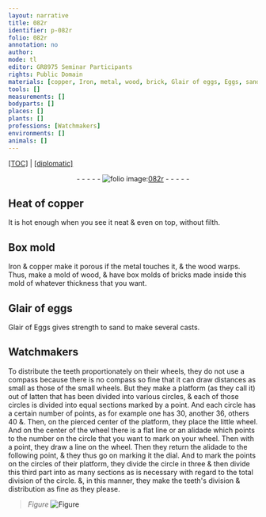 ```yaml
---
layout: narrative
title: 082r
identifier: p-082r
folio: 082r
annotation: no
author:
mode: tl
editor: GR8975 Seminar Participants
rights: Public Domain
materials: [copper, Iron, metal, wood, brick, Glair of eggs, Eggs, sand, latten]
tools: []
measurements: []
bodyparts: []
places: []
plants: []
professions: [Watchmakers]
environments: []
animals: []
---
```


<p><a href="{{ site.baseurl }}/translation/">[TOC]</a> | <a href="{{ site.baseurl }}/texts/p-082r_tc/" target="_blank">[diplomatic]</a></p><div class="folio" align="center">- - - - - <a href="http://gallica.bnf.fr/ark:/12148/btv1b10500001g/f169.image" target="_blank"><img src="https://cu-mkp.github.io/2017-workshop-edition/assets/photo-icon.png" alt="folio image: " style="display:inline-block; margin-bottom:-3px;"/>082r</a> - - - - - </div>  
  

##  Heat of <span class="m">copper</span>

 
It is hot enough when you see it neat & even on top, without filth.
 
 
  

## Box mold

 
<span class="m">Iron</span> & <span class="m">copper</span> make it porous if the <span class="m">metal</span> touches it, & the <span class="m">wood</span> warps. Thus, make a mold of <span class="m">wood</span>, & have box molds of <span class="m">brick</span>s made inside this mold of whatever thickness that you want.
 
 
  

## <span class="m">Glair of eggs</span>

 
Glair of <span class="m">Eggs</span> gives strength to <span class="m">sand</span> to make several casts.
 
 
  

## <span class="pro">Watchmakers</span>

 
To distribute the teeth proportionately on their wheels, they do not use a compass because there is no compass so fine that it can draw distances as small as those of the small wheels. But they make a platform (as they call it) out of <span class="m">latten</span> <span class="sup">that has been</span> divided into various circles, & each <span class="sup">of those</span> circle<span class="sup">s</span> is divided into equal sections marked by a point. And each circle has a certain number <span class="sup">of points</span>, as <span class="sup">for example</span> one <span class="sup">has</span> 30, another 36, others 40 &. Then, on the pierced center of the platform, they place the little wheel. And on the center of the wheel <span class="sup">there is</span> a flat line or an alidade which points to the number on the circle that you want to mark on your wheel. Then with a point, they draw a line on the wheel. Then they return the alidade to the following point, & they thus go on marking it <span class="sup">the dial</span>. And to mark the points on the circles of their platform, they divide the circle in three & then divide this third part into as many sections as is necessary with regard to the total division of the circle. &, in this manner, they make the teeth's division & distribution as fine as they please.
 
> *Figure*
> <a href="https://drive.google.com/open?id=0B9-oNrvWdlO5MG1jZS1LOUE2QWs" target="_blank"><img src="https://cu-mkp.github.io/GR8975-edition/assets/photo-icon.png" alt="Figure" style="display:inline-block; margin-bottom:-3px;"/></a>
 
